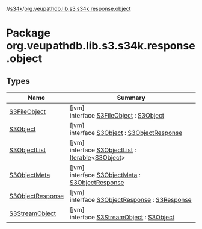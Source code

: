 //[s34k](../../index.md)/[org.veupathdb.lib.s3.s34k.response.object](index.md)

# Package org.veupathdb.lib.s3.s34k.response.object

## Types

| Name | Summary |
|---|---|
| [S3FileObject](-s3-file-object/index.md) | [jvm]<br>interface [S3FileObject](-s3-file-object/index.md) : [S3Object](-s3-object/index.md) |
| [S3Object](-s3-object/index.md) | [jvm]<br>interface [S3Object](-s3-object/index.md) : [S3ObjectResponse](-s3-object-response/index.md) |
| [S3ObjectList](-s3-object-list/index.md) | [jvm]<br>interface [S3ObjectList](-s3-object-list/index.md) : [Iterable](https://kotlinlang.org/api/latest/jvm/stdlib/kotlin.collections/-iterable/index.html)&lt;[S3Object](-s3-object/index.md)&gt; |
| [S3ObjectMeta](-s3-object-meta/index.md) | [jvm]<br>interface [S3ObjectMeta](-s3-object-meta/index.md) : [S3ObjectResponse](-s3-object-response/index.md) |
| [S3ObjectResponse](-s3-object-response/index.md) | [jvm]<br>interface [S3ObjectResponse](-s3-object-response/index.md) : [S3Response](../org.veupathdb.lib.s3.s34k.response/-s3-response/index.md) |
| [S3StreamObject](-s3-stream-object/index.md) | [jvm]<br>interface [S3StreamObject](-s3-stream-object/index.md) : [S3Object](-s3-object/index.md) |
